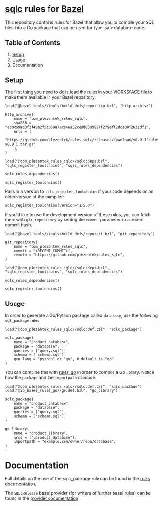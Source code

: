 # [sqlc](https://github.com/kyleconroy/sqlc) rules for [Bazel](https://bazel.build)

This repository contains rules for Bazel that allow you to compile your SQL
files into a Go package that can be used for type-safe database code.

## Table of Contents
1. [Setup](#setup)
2. [Usage](#usage)
3. [Documentation](#documentation)

## Setup
The first thing you need to do is load the rules in your WORKSPACE file to make
them available in your Bazel repository.

```Starlark
load("@bazel_tools//tools/build_defs/repo:http.bzl", "http_archive")

http_archive(
    name = "com_plezentek_rules_sqlc",
    sha256 = "ac0c69ad3f3f49a2f5c068a7ac946a52ce0d8389927f279eff2dca00f2631df1",
    urls = [
        "https://github.com/plezentek/rules_sqlc/releases/download/v0.9.1/rules_sqlc-v0.9.1.tar.gz"
    ],
)

load("@com_plezentek_rules_sqlc//sqlc:deps.bzl", "sqlc_register_toolchains", "sqlc_rules_dependencies")

sqlc_rules_dependencies()

sqlc_register_toolchains()
```

Pass in a version to `sqlc_register_toolchains` if your code depends on an
older version of the compiler:

```Starlark
sqlc_register_toolchains(version="1.5.0")
```

If you'd like to use the development version of these rules, you can fetch them
with `git_repository` by setting the `commit` parameter to a recent commit hash.

```Starlark
load("@bazel_tools//tools/build_defs/repo:git.bzl", "git_repository")

git_repository(
    name = "com_plezentek_rules_sqlc",
    commit = "<RECENT_COMMIT>",
    remote = "https://github.com/plezentek/rules_sqlc",
)

load("@com_plezentek_rules_sqlc//sqlc:deps.bzl", "sqlc_register_toolchains", "sqlc_rules_dependencies")

sqlc_rules_dependencies()

sqlc_register_toolchains()
```

## Usage
In order to generate a Go/Python package called `database`, use the following
`sql_package` rule.

```Starlark
load("@com_plezentek_rules_sqlc//sqlc:def.bzl", "sqlc_package")

sqlc_package(
    name = "product_database",
    package = "database",
    queries = ["query.sql"],
    schema = ["schema.sql"],
    gen_lang = "python" or "go", # default is "go"
)
```

You can combine this with [rules_go](https://github.com/bazelbuild/rules_go) in
order to compile a Go library. Notice how the `package` and the `importpath`
coincide.

```Starlark
load("@com_plezentek_rules_sqlc//sqlc:def.bzl", "sqlc_package")
load("@io_bazel_rules_go//go:def.bzl", "go_library")

sqlc_package(
    name = "product_database",
    package = "database",
    queries = ["query.sql"],
    schema = ["schema.sql"],
)

go_library(
    name = "product_library",
    srcs = [":product_database"],
    importpath = "example.com/owner/repo/database",
)
```

# Documentation
Full details on the use of the sqlc_package rule can be found in the [rules
documentation](docs/rules.md).

The `SQLCRelease` bazel provider (for writers of further bazel rules) can be
found in the [provider documentation](docs/providers.md).
